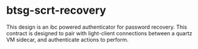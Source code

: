 # btsg-scrt-recovery

This design is an ibc powered authenticator for password recovery. This contract is designed to pair with light-client connections between a quartz VM sidecar, and authenticate actions to perform.